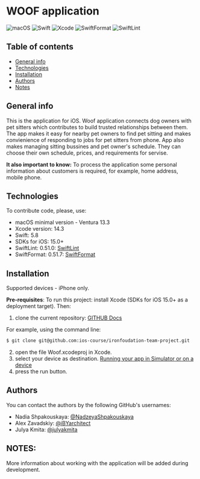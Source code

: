 # WOOF application 

![macOS](https://img.shields.io/badge/macOS-13.3+-blue) ![Swift](https://img.shields.io/badge/Swift-5.8-orange)  ![Xcode](https://img.shields.io/badge/Xcode-14.3-red) ![SwiftFormat](https://img.shields.io/badge/SwiftFormat-0.51.7-white) ![SwiftLint](https://img.shields.io/badge/SwiftLint-0.51.0-green)

## Table of contents
* [General info](#general-info)
* [Technologies](#technologies)
* [Installation](#installation)
* [Authors](#authors)
* [Notes](#notes)

## General info

This is the application for iOS.
Woof application connects dog owners with pet sitters which contributes to build trusted relationships between them. The app makes it easy for nearby pet owners to find pet sitting and makes convienience of responding to jobs for pet sitters from phone.
App also makes managing sitting bussines and pet owner's schedule. They can choose their own schedule, prices, and requirements for servise. 

**It also important to know:**
To process the application some personal information about customers is required, for example, home address, mobile phone.

## Technologies

To contribute code, please, use:
* macOS minimal version - Ventura 13.3
* Xcode version: 14.3
* Swift: 5.8
* SDKs for iOS: 15.0+
* SwiftLint: 0.51.0: [SwiftLint](https://github.com/realm/SwiftLint)
* SwiftFormat: 0.51.7: [SwiftFormat](https://github.com/nicklockwood/SwiftFormat)

## Installation

 Supported devices - iPhone only.
 
**Pre-requisites**: 
To run this project: install Xcode (SDKs for iOS 15.0+ as a deployment target).
Then:

1) clone the current repository:
[GITHUB Docs](https://docs.github.com/en/repositories/creating-and-managing-repositories/cloning-a-repository) 

For example, using the command line:
```bash
$ git clone git@github.com:ios-course/ironfoudation-team-project.git
```
2) open the file Woof.xcodeproj in Xcode.
3) select your device as destination.
[Running your app in Simulator or on a device](https://developer.apple.com/documentation/xcode/running-your-app-in-simulator-or-on-a-device)
4) press the run button.

## Authors

You can contact the authors by the following GitHub's usernames:

- Nadia Shpakouskaya: [@NadzeyaShpakouskaya](https://github.com/NadzeyaShpakouskaya)
- Alex Zavadskiy: [@iBYarchitect](https://github.com/iBYarchitect)
- Julya Kmita: [@julyakmita](https://github.com/julyakmita)

## NOTES:

More information about working with the application will be added during development.
